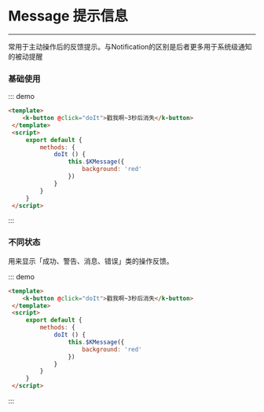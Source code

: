 <style></style>
# Message 提示信息
----
<p>常用于主动操作后的反馈提示。与Notification的区别是后者更多用于系统级通知的被动提醒</p>

### 基础使用
<div class="demo-block">
 <template>
    <k-button @click="doIt">戳我啊~3秒后消失</k-button>
 </template>
 <script>
     export default {
         methods: {
             doIt () {
                 this.$KMessage({
                     background: 'red'
                 })
             }
         }
     }
 </script>
</div>

::: demo
```html
<template>
    <k-button @click="doIt">戳我啊~3秒后消失</k-button>
 </template>
 <script>
     export default {
         methods: {
             doIt () {
                 this.$KMessage({
                     background: 'red'
                 })
             }
         }
     }
 </script>
```
:::

### 不同状态
用来显示「成功、警告、消息、错误」类的操作反馈。

<div class="demo-block">
 <template>
    <k-button @click="hahahah">成功</k-button>
    <k-button @click="hahahah">警告</k-button>
    <k-button @click="hahahah">消息</k-button>
    <k-button @click="hahahah">错误</k-button>
 </template>
 <script>
     export default {
         name: 'demo2',
         methods: {
             hahahah () {
                 this.$KMessage({
                     background: 'red'
                 })
             }
         }
     }
 </script>
</div>

::: demo
```html
<template>
    <k-button @click="doIt">戳我啊~3秒后消失</k-button>
 </template>
 <script>
     export default {
         methods: {
             doIt () {
                 this.$KMessage({
                     background: 'red'
                 })
             }
         }
     }
 </script>
```
:::
